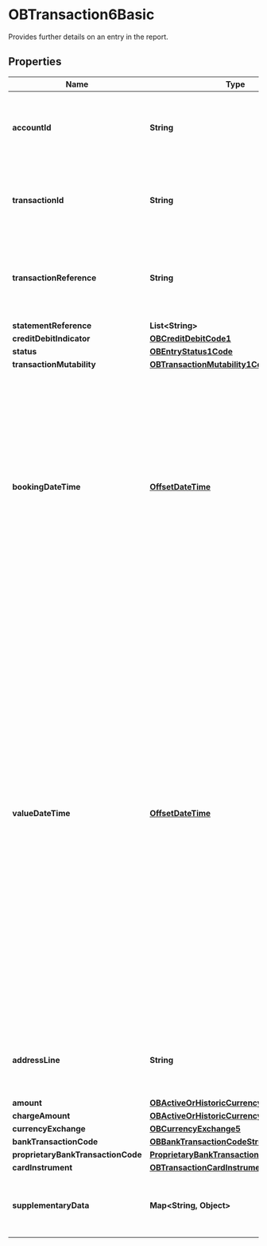 

# OBTransaction6Basic

Provides further details on an entry in the report.
## Properties

Name | Type | Description | Notes
------------ | ------------- | ------------- | -------------
**accountId** | **String** | A unique and immutable identifier used to identify the account resource. This identifier has no meaning to the account owner. | 
**transactionId** | **String** | Unique identifier for the transaction within an servicing institution. This identifier is both unique and immutable. |  [optional]
**transactionReference** | **String** | Unique reference for the transaction. This reference is optionally populated, and may as an example be the FPID in the Faster Payments context. |  [optional]
**statementReference** | **List&lt;String&gt;** |  |  [optional]
**creditDebitIndicator** | [**OBCreditDebitCode1**](OBCreditDebitCode1.md) |  | 
**status** | [**OBEntryStatus1Code**](OBEntryStatus1Code.md) |  | 
**transactionMutability** | [**OBTransactionMutability1Code**](OBTransactionMutability1Code.md) |  |  [optional]
**bookingDateTime** | [**OffsetDateTime**](OffsetDateTime.md) | Date and time when a transaction entry is posted to an account on the account servicer&#39;s books. Usage: Booking date is the expected booking date, unless the status is booked, in which case it is the actual booking date.All dates in the JSON payloads are represented in ISO 8601 date-time format.  All date-time fields in responses must include the timezone. An example is below: 2017-04-05T10:43:07+00:00 | 
**valueDateTime** | [**OffsetDateTime**](OffsetDateTime.md) | Date and time at which assets become available to the account owner in case of a credit entry, or cease to be available to the account owner in case of a debit transaction entry. Usage: If transaction entry status is pending and value date is present, then the value date refers to an expected/requested value date. For transaction entries subject to availability/float and for which availability information is provided, the value date must not be used. In this case the availability component identifies the number of availability days.All dates in the JSON payloads are represented in ISO 8601 date-time format.  All date-time fields in responses must include the timezone. An example is below: 2017-04-05T10:43:07+00:00 |  [optional]
**addressLine** | **String** | Information that locates and identifies a specific address for a transaction entry, that is presented in free format text. |  [optional]
**amount** | [**OBActiveOrHistoricCurrencyAndAmount9**](OBActiveOrHistoricCurrencyAndAmount9.md) |  | 
**chargeAmount** | [**OBActiveOrHistoricCurrencyAndAmount10**](OBActiveOrHistoricCurrencyAndAmount10.md) |  |  [optional]
**currencyExchange** | [**OBCurrencyExchange5**](OBCurrencyExchange5.md) |  |  [optional]
**bankTransactionCode** | [**OBBankTransactionCodeStructure1**](OBBankTransactionCodeStructure1.md) |  |  [optional]
**proprietaryBankTransactionCode** | [**ProprietaryBankTransactionCodeStructure1**](ProprietaryBankTransactionCodeStructure1.md) |  |  [optional]
**cardInstrument** | [**OBTransactionCardInstrument1**](OBTransactionCardInstrument1.md) |  |  [optional]
**supplementaryData** | **Map&lt;String, Object&gt;** | Additional information that can not be captured in the structured fields and/or any other specific block. |  [optional]



